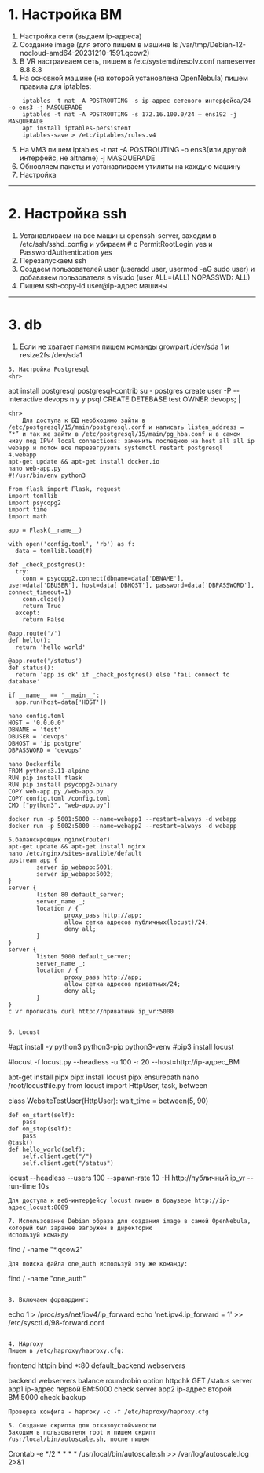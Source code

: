 # 1. Настройка ВМ
1.	Настройка сети (выдаем ip-адреса)
2.	Создание image (для этого пишем в машине ls /var/tmp/Debian-12-nocloud-amd64-20231210-1591.qcow2)
3.  В VR настраиваем сеть, пишем в /etc/systemd/resolv.conf nameserver 8.8.8.8
4.  На основной машине (на которой установлена OpenNebula) пишем правила для iptables:
```
    iptables -t nat -A POSTROUTING -s ip-адрес сетевого интерфейса/24 -o ens3 -j MASQUERADE
    iptables -t nat -A POSTROUTING -s 172.16.100.0/24 – ens192 -j MASQUERADE
    apt install iptables-persistent
    iptables-save > /etc/iptables/rules.v4
```
5.  На VM3 пишем iptables -t nat -A POSTROUTING -o ens3(или другой интерфейс, не altname) -j MASQUERADE
6.  Обновляем пакеты и устанавливаем утилиты на каждую машину
7.  Настройка
<hr>

# 2. Настройка ssh
1.  Устанавливаем на все машины openssh-server, заходим в /etc/ssh/sshd_config и убираем # с PermitRootLogin yes и PasswordAuthentication yes
2.  Перезапускаем ssh
3.  Создаем пользователей user (useradd user, usermod -aG sudo user) и добавляем пользователя в visudo (user ALL=(ALL) NOPASSWD: ALL)
4.  Пишем ssh-copy-id user@ip-адрес машины
<hr>

# 3. db
1.  Если не хватает памяти пишем команды growpart /dev/sda 1 и resize2fs /dev/sda1

```
3. Настройка Postgresql
<hr>
```
apt install postgresql postgresql-contrib
su - postgres
create user -P --interactive
devops
n
y
y
psql
CREATE DETEBASE test OWNER devops;
\|

```
<hr>
    Для доступа к БД необходимо зайти в /etc/postgresql/15/main/postgresql.conf и написать listen_address = “*” и так же зайти в /etc/postgresql/15/main/pg_hba.conf и в самом низу под IPV4 local connections: заменить последнюю на host all all ip webapp и потом все перезагрузить systemctl restart postgresql
4.webapp
apt-get update && apt-get install docker.io
nano web-app.py
#!/usr/bin/env python3

from flask import Flask, request
import tomllib
import psycopg2
import time
import math

app = Flask(__name__)

with open('config.toml', 'rb') as f:
  data = tomllib.load(f)

def _check_postgres():
  try:
    conn = psycopg2.connect(dbname=data['DBNAME'], user=data['DBUSER'], host=data['DBHOST'], password=data['DBPASSWORD'], connect_timeout=1)
    conn.close()
    return True
  except:
    return False

@app.route('/')
def hello():
  return 'hello world'

@app.route('/status')
def status():
  return 'app is ok' if _check_postgres() else 'fail connect to database'

if __name__ == '__main__':
  app.run(host=data['HOST'])

nano config.toml
HOST = '0.0.0.0'
DBNAME = 'test'
DBUSER = 'devops'
DBHOST = 'ip postgre' 
DBPASSWORD = 'devops'

nano Dockerfile
FROM python:3.11-alpine
RUN pip install flask
RUN pip install psycopg2-binary
COPY web-app.py /web-app.py
COPY config.toml /config.toml
CMD ["python3", "web-app.py"]

docker run -p 5001:5000 --name=webapp1 --restart=always -d webapp
docker run -p 5002:5000 --name=webapp2 --restart=always -d webapp

5.балансировщик nginx(router)
apt-get update && apt-get install nginx
nano /etc/nginx/sites-avalible/default
upstream app {
        server ip_webapp:5001;
        server ip_webapp:5002;
}
server {
        listen 80 default_server;
        server_name _;
        location / {
                proxy_pass http://app;
                allow сетка адресов публичных(locust)/24;
                deny all;
        }
}
server {
        listen 5000 default_server;
        server_name _;
        location / {
                proxy_pass http://app;
                allow сетка адресов приватных/24;
                deny all;
        }
}
с vr прописать curl http://приватный ip_vr:5000 


6. Locust
```
#apt install -y python3 python3-pip python3-venv
#pip3 install locust

#locust -f locust.py --headless -u 100 -r 20 --host=http://ip-адрес_ВМ

apt-get install pipx
pipx install locust
pipx ensurepath
nano /root/locustfile.py
from locust import HttpUser, task, between

class WebsiteTestUser(HttpUser):
    wait_time = between(5, 90)

    def on_start(self):
        pass
    def on_stop(self):
        pass
    @task()
    def hello_world(self):
        self.client.get("/")
        self.client.get("/status")

locust --headless --users 100 --spawn-rate 10 -H http://публичный ip_vr --run-time 10s
```
Для доступа к веб-интерфейсу locust пишем в браузере http://ip-адрес_locust:8089

7. Использование Debian образа для создания image в самой OpenNebula, который был заранее загружен в директорию
Используй команду 
```
find / -name "*.qcow2"
```
Для поиска файла one_auth используй эту же команду:
```
find / -name "one_auth"
```

8. Включаем форвардинг:
```
echo 1 > /proc/sys/net/ipv4/ip_forward
echo 'net.ipv4.ip_forward = 1' >> /etc/sysctl.d/98-forward.conf
```

4. HAproxy
Пишем в /etc/haproxy/haproxy.cfg:
```
frontend httpin
    bind *:80
    default_backend webservers

backend webservers
    balance     roundrobin
    option      httpchk GET /status
    server      app1 ip-адрес первой ВМ:5000 check
    server      app2 ip-адрес второй ВМ:5000 check backup
```
Проверка конфига - haproxy -c -f /etc/haproxy/haproxy.cfg

5. Создание скрипта для отказоустойчивости
Заходим в пользователя root и пишем скрипт /usr/local/bin/autoscale.sh, после пишем 

```
Crontab -e
*/2 * * * * /usr/local/bin/autoscale.sh >> /var/log/autoscale.log 2>&1
```
